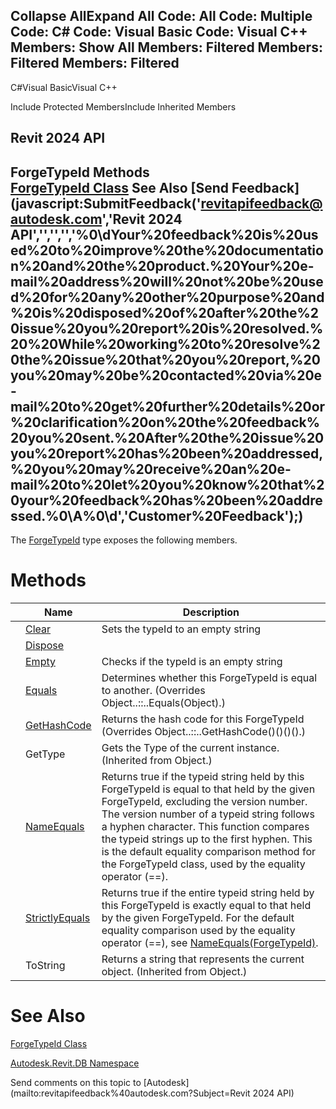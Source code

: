 ﻿

Collapse AllExpand All Code: All Code: Multiple Code: C# Code: Visual Basic Code: Visual C++  Members: Show All Members: Filtered Members: Filtered Members: Filtered   
---  
  
C#Visual BasicVisual C++

Include Protected MembersInclude Inherited Members

Revit 2024 API  
---  
ForgeTypeId Methods  
[ForgeTypeId Class](d9fcf276-9566-de83-2b0b-d89b65ccc8af.md) See Also [Send Feedback](javascript:SubmitFeedback\('revitapifeedback@autodesk.com','Revit 2024 API','','','','%0\\dYour%20feedback%20is%20used%20to%20improve%20the%20documentation%20and%20the%20product.%20Your%20e-mail%20address%20will%20not%20be%20used%20for%20any%20other%20purpose%20and%20is%20disposed%20of%20after%20the%20issue%20you%20report%20is%20resolved.%20%20While%20working%20to%20resolve%20the%20issue%20that%20you%20report,%20you%20may%20be%20contacted%20via%20e-mail%20to%20get%20further%20details%20or%20clarification%20on%20the%20feedback%20you%20sent.%20After%20the%20issue%20you%20report%20has%20been%20addressed,%20you%20may%20receive%20an%20e-mail%20to%20let%20you%20know%20that%20your%20feedback%20has%20been%20addressed.%0\\A%0\\d','Customer%20Feedback'\);)  
---  
  
The [ForgeTypeId](d9fcf276-9566-de83-2b0b-d89b65ccc8af.md) type exposes the following members.

# Methods

|  | Name | Description |
| --- | --- | --- |
|  | [Clear](a8c4f11f-34cc-ef47-9501-9d7012b37d01.md) | Sets the typeId to an empty string |
|  | [Dispose](daba102f-ed84-269e-5aba-cddad3588e88.md) |  |
|  | [Empty](91ad316c-109c-7295-af34-c61d1bfaa2ec.md) | Checks if the typeId is an empty string |
|  | [Equals](89ffea83-f105-0468-af9b-eb00d5de1b97.md) | Determines whether this ForgeTypeId is equal to another.  (Overrides Object..::..Equals(Object).) |
|  | [GetHashCode](1d1a018e-d28f-a4bd-f793-f483a1eb2e44.md) | Returns the hash code for this ForgeTypeId  (Overrides Object..::..GetHashCode()()()().) |
|  | GetType | Gets the Type of the current instance. (Inherited from Object.) |
|  | [NameEquals](b5c290aa-702e-6f2c-8873-7d66cdf9522c.md) | Returns true if the typeid string held by this ForgeTypeId is equal to that held by the given ForgeTypeId, excluding the version number. The version number of a typeid string follows a hyphen character. This function compares the typeid strings up to the first hyphen. This is the default equality comparison method for the ForgeTypeId class, used by the equality operator (==). |
|  | [StrictlyEquals](adb6c8db-fc41-8f05-f400-0e655acae9f4.md) | Returns true if the entire typeid string held by this ForgeTypeId is exactly equal to that held by the given ForgeTypeId. For the default equality comparison used by the equality operator (==), see [NameEquals(ForgeTypeId)](b5c290aa-702e-6f2c-8873-7d66cdf9522c.md). |
|  | ToString | Returns a string that represents the current object. (Inherited from Object.) |
  
# See Also

[ForgeTypeId Class](d9fcf276-9566-de83-2b0b-d89b65ccc8af.md)

[Autodesk.Revit.DB Namespace](87546ba7-461b-c646-cbb1-2cb8f5bff8b2.md)

Send comments on this topic to [Autodesk](mailto:revitapifeedback%40autodesk.com?Subject=Revit 2024 API)